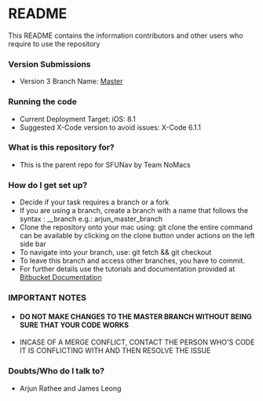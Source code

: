 # README #

This README contains the information contributors and other users who require to use the repository

### Version Submissions ###
* Version 3 Branch Name: [Master](https://bitbucket.org/20151cmpt_275/2015-1-cmpt_275_team_13/branch/master)

### Running the code ###
* Current Deployment Target: iOS: 8.1
* Suggested X-Code version to avoid issues: X-Code 6.1.1

### What is this repository for? ###
* This is the parent repo for SFUNav by Team NoMacs

### How do I get set up? ###
* Decide if your task requires a branch or a fork
* If you are using a branch, create a branch with a name that follows the syntax : <name>_<branch source>_branch
   e.g.: arjun_master_branch
* Clone the repository onto your mac using: git clone <url>
   the entire command can be available by clicking on the clone button under actions on the left side bar
* To navigate into your branch, use: git fetch && git checkout <branch name>
* To leave this branch and access other branches, you have to commit.
* For further details use the tutorials and documentation provided at [Bitbucket Documentation](https://confluence.atlassian.com/display/BITBUCKET/Bitbucket+Documentation+Home)

### IMPORTANT NOTES ###
* #### DO NOT MAKE CHANGES TO THE MASTER BRANCH WITHOUT BEING SURE THAT YOUR CODE WORKS ####
* INCASE OF A MERGE CONFLICT, CONTACT THE PERSON WHO'S CODE IT IS CONFLICTING WITH AND THEN RESOLVE THE ISSUE

### Doubts/Who do I talk to? ###

* Arjun Rathee and James Leong